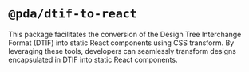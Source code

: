# `@pda/dtif-to-react`
This package facilitates the conversion of the Design Tree Interchange Format (DTIF) into static React components using CSS transform. By leveraging these tools, developers can seamlessly transform designs encapsulated in DTIF into static React components.